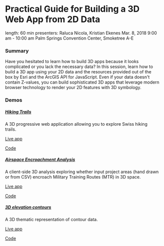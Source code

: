 # Practical Guide for Building a 3D Web App from 2D Data

length: 60 min
presenters: Raluca Nicola, Kristian Ekenes
Mar. 8, 2018 9:00 am - 10:00 am
Palm Springs Convention Center, Smoketree A-E

### Summary

Have you hesitated to learn how to build 3D apps because it looks complicated or you lack the necessary data? In this session, learn how to build a 3D app using your 2D data and the resources provided out of the box by Esri and the ArcGIS API for JavaScript. Even if your data doesn't contain Z-values, you can build sophisticated 3D apps that leverage modern browser technology to render your 2D features with 3D symbology.

### Demos

##### [Hiking Trails](https://ralucanicola.github.io/hiking-app/)

A 3D progressive web application allowing you to explore Swiss hiking trails.

[Live app](https://ralucanicola.github.io/hiking-app/)

[Code](https://github.com/RalucaNicola/hiking-app)

##### [Airspace Encroachment Analysis](https://ekenes.github.io/conferences/ds-2018/3d-viz-2d-data/demos/mtr)

A client-side 3D analysis exploring whether input project areas (hand drawn or from CSV) encroach Military Training Routes (MTR) in 3D space.

[Live app](https://ekenes.github.io/conferences/ds-2018/3d-viz-2d-data/demos/mtr)

[Code](https://github.com/ekenes/conferences/ds-2018/3d-viz-2d-data/demos/mtr)

##### [3D elevation contours](https://github.com/RalucaNicola/JSAPI_demos/tree/master/malta-contour-lines)

A 3D thematic representation of contour data.

[Live app](https://github.com/RalucaNicola/JSAPI_demos/tree/master/malta-contour-lines)

[Code](https://ralucanicola.github.io/JSAPI_demos/malta-contour-lines/)



